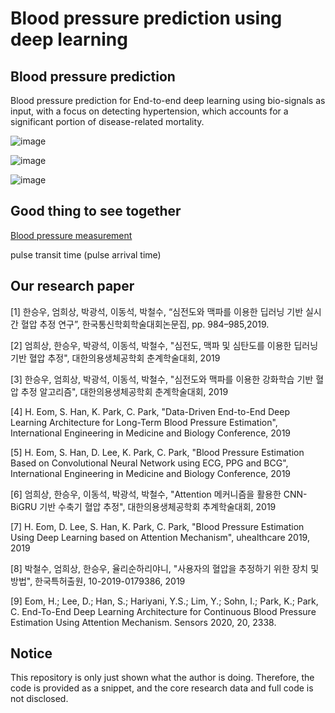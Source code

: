 # Blood pressure prediction using deep learning

## Blood pressure prediction

Blood pressure prediction for End-to-end deep learning using bio-signals as input, with a focus on detecting hypertension, which accounts for a significant portion of disease-related mortality.

![image](https://user-images.githubusercontent.com/38157496/78991062-06936580-7b73-11ea-9976-bcea468624ae.png)

![image](https://user-images.githubusercontent.com/38157496/78991931-1744db00-7b75-11ea-921d-b79ff0b4befe.png)

![image](https://user-images.githubusercontent.com/38157496/78991956-29bf1480-7b75-11ea-86d1-7efb5624ba0b.png)

## Good thing to see together

[Blood pressure measurement](https://en.wikipedia.org/wiki/Blood_pressure_measurement)

pulse transit time (pulse arrival time)



## Our research paper

[1] 한승우, 엄희상, 박광석, 이동석, 박철수, “심전도와 맥파를 이용한 딥러닝 기반 실시간 혈압 추정 연구”, 한국통신학회학술대회논문집, pp. 984–985,2019.

[2] 엄희상, 한승우, 박광석, 이동석, 박철수, "심전도, 맥파 및 심탄도를 이용한 딥러닝 기반 혈압 추정", 대한의용생체공학회 춘계학술대회, 2019

[3] 한승우, 엄희상, 박광석, 이동석, 박철수, "심전도와 맥파를 이용한 강화학습 기반 혈압 추정 알고리즘", 대한의용생체공학회 춘계학술대회, 2019

[4] H. Eom, S. Han, K. Park, C. Park, "Data-Driven End-to-End Deep Learning Architecture for Long-Term Blood Pressure Estimation", International Engineering in Medicine and Biology Conference, 2019

[5] H. Eom, S. Han, D. Lee, K. Park, C. Park, "Blood Pressure Estimation Based on Convolutional Neural Network using ECG, PPG and BCG", International Engineering in Medicine and Biology Conference, 2019

[6] 엄희상, 한승우, 이동석, 박광석, 박철수, "Attention 메커니즘을 활용한 CNN-BiGRU 기반 수축기 혈압 추정",  대한의용생체공학회 추계학술대회, 2019

[7] H. Eom, D. Lee, S. Han, K. Park, C. Park, "Blood Pressure Estimation Using Deep Learning based on Attention Mechanism", uhealthcare 2019, 2019

[8] 박철수, 엄희상, 한승우, 율리순하리야니, "사용자의 혈압을 추정하기 위한 장치 및 방법", 한국특허출원, 10-2019-0179386, 2019

[9] Eom, H.; Lee, D.; Han, S.; Hariyani, Y.S.; Lim, Y.; Sohn, I.; Park, K.; Park, C. End-To-End Deep Learning Architecture for Continuous Blood Pressure Estimation Using Attention Mechanism. Sensors 2020, 20, 2338.

## Notice

This repository is only just shown what the author is doing. Therefore, the code is provided as a snippet, and the core research data and full code is not disclosed.
